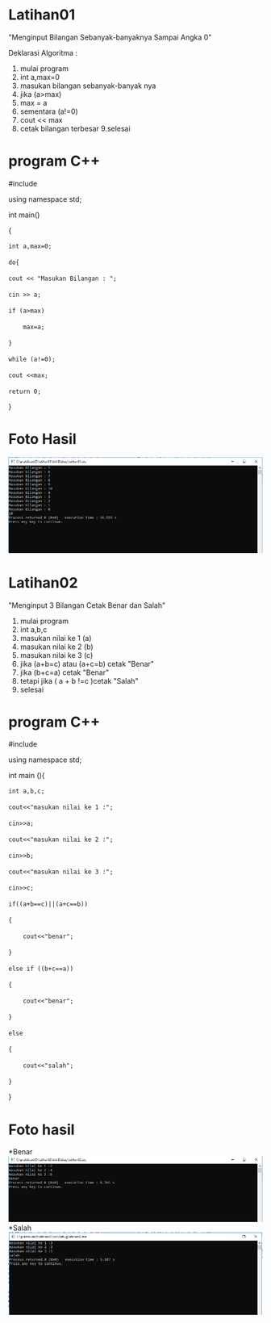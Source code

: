 # Latihan01

"Menginput Bilangan Sebanyak-banyaknya Sampai Angka 0"

Deklarasi Algoritma :

1. mulai program 
2. int a,max=0 
3. masukan bilangan sebanyak-banyak nya 
4. jika (a>max) 
5. max = a 
6. sementara (a!=0) 
7. cout << max 
8. cetak bilangan terbesar 
9.selesai

# program C++

#include <iostream>
  
using namespace std;

int main()

{

    int a,max=0;
    
    do{
    
    cout << "Masukan Bilangan : ";
    
    cin >> a;
    
    if (a>max)
    
        max=a;
        
    }
    
    while (a!=0);
    
    cout <<max;
    
    return 0;
    
}

# Foto Hasil
![img](https://raw.githubusercontent.com/arifhanifanudin/praktikum05/master/latihan01/hasil01.PNG)

# Latihan02

"Menginput 3 Bilangan Cetak Benar dan Salah"

1. mulai program 
2. int a,b,c 
3. masukan nilai ke 1 (a) 
4. masukan nilai ke 2 (b) 
5. masukan nilai ke 3 (c) 
6. jika (a+b=c) atau (a+c=b) cetak "Benar" 
7. jika (b+c=a) cetak "Benar" 
8. tetapi jika ( a + b !=c )cetak "Salah" 
9. selesai

# program C++

#include <iostream>
  
using namespace std;

int main (){

	int a,b,c;
  
	cout<<"masukan nilai ke 1 :";
  
	cin>>a;
  
	cout<<"masukan nilai ke 2 :";
  
	cin>>b;
  
	cout<<"masukan nilai ke 3 :";
  
	cin>>c;

	if((a+b==c)||(a+c==b))
  
	{
  
		cout<<"benar";
    
	}
  
	else if ((b+c==a))
  
	{
  
		cout<<"benar";
    
	}
  
	else
  
	{
  
		cout<<"salah";
    
	}
  
}

# Foto hasil
*Benar
![img](https://raw.githubusercontent.com/arifhanifanudin/praktikum05/master/latihan02/hasil02.PNG)
*Salah
![img](https://raw.githubusercontent.com/arifhanifanudin/praktikum05/master/latihan02/hasill2.1.PNG)

